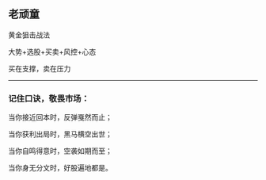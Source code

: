 ## 老顽童
黄金狙击战法

 大势+选股+买卖+风控+心态

买在支撑，卖在压力


---
### 记住口诀，敬畏市场：

当你接近回本时，反弹戛然而止；

当你获利出局时，黑马横空出世；

当你自鸣得意时，空袭如期而至；

当你身无分文时，好股遍地都是。
